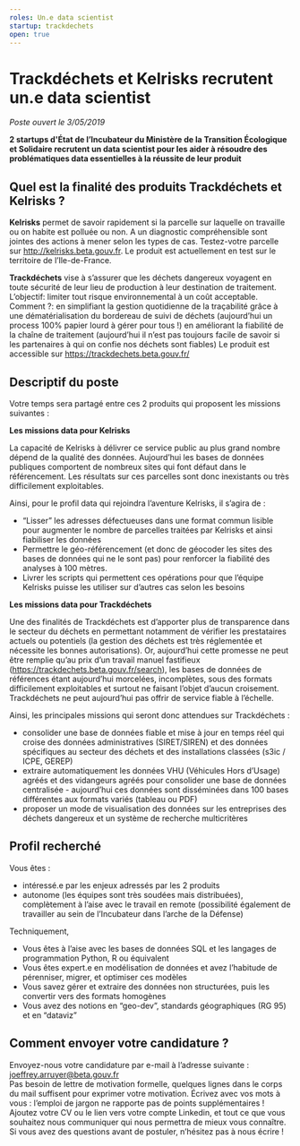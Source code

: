 ```yaml
---
roles: Un.e data scientist
startup: trackdechets
open: true
---
```


# Trackdéchets et Kelrisks recrutent un.e data scientist 

_Poste ouvert le 3/05/2019_

**2 startups d'État de l’Incubateur du Ministère de la Transition Écologique et Solidaire recrutent un data scientist pour les aider à résoudre des problématiques data essentielles à la réussite de leur produit**

## Quel est la finalité des produits Trackdéchets et Kelrisks ?

**Kelrisks** permet de savoir rapidement si la parcelle sur laquelle on travaille ou on habite est polluée ou non. A un diagnostic compréhensible sont jointes des actions à mener selon les types de cas. Testez-votre parcelle sur http://kelrisks.beta.gouv.fr.
Le produit est actuellement en test sur le territoire de l’Ile-de-France.

**Trackdéchets** vise à s’assurer que les déchets dangereux voyagent en toute sécurité de leur lieu de production à leur destination de traitement. L’objectif: limiter tout risque environnemental à un coût acceptable. Comment ?: 
en simplifiant la gestion quotidienne de la traçabilité grâce à une dématérialisation du bordereau de suivi de déchets (aujourd’hui un process 100% papier lourd à gérer pour tous !)
en améliorant la fiabilité de la chaîne de traitement (aujourd’hui il n’est pas toujours facile de savoir si les partenaires à qui on confie nos déchets sont fiables)
Le produit est accessible sur https://trackdechets.beta.gouv.fr/

## Descriptif du poste

Votre temps sera partagé entre ces 2 produits qui proposent les missions suivantes :

**Les missions data pour Kelrisks**

La capacité de Kelrisks à délivrer ce service public au plus grand nombre dépend de la qualité des données. Aujourd’hui les bases de données publiques comportent de nombreux sites qui font défaut dans le référencement. Les résultats sur ces parcelles sont donc inexistants ou très difficilement exploitables.

Ainsi, pour le profil data qui rejoindra l’aventure Kelrisks, il s’agira de :
- “Lisser” les adresses défectueuses dans une format commun lisible pour augmenter le nombre de parcelles traitées par Kelrisks et ainsi fiabiliser les données
- Permettre le géo-référencement (et donc de géocoder les sites des bases de données qui ne le sont pas) pour renforcer la fiabilité des analyses à 100 mètres.
- Livrer les scripts qui permettent ces opérations pour que l’équipe Kelrisks puisse les utiliser sur d’autres cas selon les besoins

**Les missions data pour Trackdéchets**

Une des finalités de Trackdéchets est d’apporter plus de transparence dans le secteur du déchets en permettant notamment de vérifier les prestataires actuels ou potentiels (la gestion des déchets est très réglementée et nécessite les bonnes autorisations). Or, aujourd’hui cette promesse ne peut être remplie qu’au prix d’un travail manuel fastifieux (https://trackdechets.beta.gouv.fr/search), les bases de données de références étant aujourd’hui morcelées, incomplètes, sous des formats difficilement exploitables et surtout ne faisant l’objet d’aucun croisement. Trackdéchets ne peut aujourd’hui pas offrir de service fiable à l’échelle. 

Ainsi, les principales missions qui seront donc attendues sur Trackdéchets : 

- consolider une base de données fiable et mise à jour en temps réel qui croise des données administratives (SIRET/SIREN) et des données spécifiques au secteur des déchets et des installations classées (s3ic / ICPE, GEREP)
- extraire automatiquement les données VHU (Véhicules Hors d’Usage) agréés et des vidangeurs agréés pour consolider une  base de données centralisée - aujourd’hui ces données sont disséminées dans 100 bases différentes aux formats variés (tableau ou PDF)
- proposer un mode de visualisation des données sur les entreprises des déchets dangereux et un système de recherche multicritères


## Profil recherché

Vous êtes :

- intéressé.e par les enjeux adressés par les 2 produits
- autonome (les équipes sont très soudées mais distribuées), complètement à l’aise avec le travail en remote (possibilité également de travailler au sein de l’Incubateur dans l’arche de la Défense)

Techniquement, 
- Vous êtes à l’aise avec les bases de données SQL et les langages de programmation Python, R ou équivalent
- Vous êtes expert.e en modélisation de données et avez l’habitude de pérenniser, migrer, et optimiser ces modèles
- Vous savez gérer et extraire des données non structurées, puis les convertir vers des formats homogènes
- Vous avez des notions en “geo-dev”, standards géographiques (RG 95) et en “dataviz”

## Comment envoyer votre candidature ?

Envoyez-nous votre candidature par e-mail à l’adresse suivante : joeffrey.arruyer@beta.gouv.fr  
Pas besoin de lettre de motivation formelle, quelques lignes dans le corps du mail suffisent pour exprimer votre motivation. Écrivez avec vos mots à vous : l’emploi de jargon ne rapporte pas de points supplémentaires ! Ajoutez votre CV ou le lien vers votre compte Linkedin, et tout ce que vous souhaitez nous communiquer qui nous permettra de mieux vous connaître.
Si vous avez des questions avant de postuler, n’hésitez pas à nous écrire !
